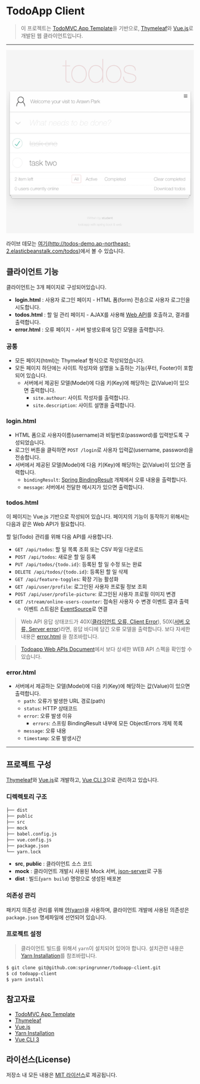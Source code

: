 # TodoApp Client

> 이 프로젝트는 [TodoMVC App Template](https://github.com/tastejs/todomvc-app-template/)을 기반으로, [Thymeleaf](https://www.thymeleaf.org/)와 [Vue.js](https://vuejs.org/)로 개발된 웹 클라이언트입니다.

*****

<p align="center">
  <img width="640px" src=".README/todoapp_client.png">
</p>

라이브 데모는 [여기(http://todos-demo.ap-northeast-2.elasticbeanstalk.com/todos)](http://todos-demo.ap-northeast-2.elasticbeanstalk.com/todos)에서 볼 수 있습니다.

## 클라이언트 기능

클라이언트는 3개 페이지로 구성되어있습니다.

* **login.html** : 사용자 로그인 페이지 - HTML 폼(form) 전송으로 사용자 로그인을 시도합니다.
* **todos.html** : 할 일 관리 페이지 - AJAX를 사용해 [Web API](https://en.wikipedia.org/wiki/Web_API)를 호출하고, 결과를 출력합니다.
* **error.html** : 오류 페이지 - 서버 발생오류에 담긴 모델을 출력합니다.

### 공통
* 모든 페이지(html)는 Thymeleaf 형식으로 작성되었습니다.
* 모든 페이지 하단에는 사이트 작성자와 설명을 노출하는 기능(푸터, Footer)이 포함되어 있습니다.
    - 서버에서 제공된 모델(Model)에 다음 키(Key)에 해당하는 값(Value)이 있으면 출력합니다.
        - `site.authour`: 사이트 작성자를 출력합니다.
        - `site.description`: 사이트 설명을 출력합니다.

### login.html
* HTML 폼으로 사용자이름(username)과 비밀번호(password)를 입력받도록 구성되었습니다.
* 로그인 버튼을 클릭하면 `POST /login`로 사용자 입력값(username, password)을 전송합니다.
* 서버에서 제공된 모델(Model)에 다음 키(Key)에 해당하는 값(Value)이 있으면 출력합니다.
    - `bindingResult`: [Spring BindingResult](https://docs.spring.io/spring-framework/docs/current/javadoc-api/org/springframework/validation/BindingResult.html) 개체에서 오류 내용을 출력합니다.
    - `message`: 서버에서 전달한 메시지가 있으면 출력합니다.

### todos.html
이 페이지는 Vue.js 기반으로 작성되어 있습니다. 페이지의 기능이 동작하기 위해서는 다음과 같은 Web API가 필요합니다.

할 일(Todo) 관리를 위해 다음 API를 사용합니다.

* `GET /api/todos`: 할 일 목록 조회 또는 CSV 파일 다운로드
* `POST /api/todos`: 새로운 할 일 등록
* `PUT /api/todos/{todo.id}`: 등록된 할 일 수정 또는 완료
* `DELETE /api/todos/{todo.id}`: 등록된 할 일 삭제
* `GET /api/feature-toggles`: 확장 기능 활성화
* `GET /api/user/profile`: 로그인된 사용자 프로필 정보 조회
* `POST /api/user/profile-picture`: 로그인된 사용자 프로필 이미지 변경
* `GET /stream/online-users-counter`: 접속된 사용자 수 변경 이벤트 결과 출력
  - 이벤트 스트림은 [EventSource](https://developer.mozilla.org/en-US/docs/Web/API/EventSource)로 연결

> Web API 응답 상태코드가 40X([클라이언트 오류, Client Error](https://developer.mozilla.org/ko/docs/Web/HTTP/Status#%ED%81%B4%EB%9D%BC%EC%9D%B4%EC%96%B8%ED%8A%B8_%EC%97%90%EB%9F%AC_%EC%9D%91%EB%8B%B5)), 50X([서버 오류, Server error](https://developer.mozilla.org/ko/docs/Web/HTTP/Status#%EC%84%9C%EB%B2%84_%EC%97%90%EB%9F%AC_%EC%9D%91%EB%8B%B5))라면, 응답 바디에 담긴 오류 모델을 출력합니다. 보다 자세한 내용은 [error.html](#error.html) 을 참조바랍니다.

> [Todoapp Web APIs Document](https://app.swaggerhub.com/apis-docs/code-rain/todoapp/1.0.0-snapshot)에서 보다 상세한 WEB API 스펙을 확인할 수 있습니다.

### error.html
* 서버에서 제공하는 모델(Model)에 다음 키(Key)에 해당하는 값(Value)이 있으면 출력합니다. 
  - `path`: 오류가 발생한 URL 경로(path)
  - `status`: HTTP 상태코드
  - `error`: 오류 발생 이유
    - `errors`: 스프링 BindingResult 내부에 모든 ObjectErrors 개체 목록
  - `message`: 오류 내용
  - `timestamp`: 오류 발생시간

*****

## 프로젝트 구성

[Thymeleaf](https://www.thymeleaf.org/)와 [Vue.js](https://vuejs.org/)로 개발하고, [Vue CLI 3](https://cli.vuejs.org/)으로 관리하고 있습니다.

### 디렉렉토리 구조

```
├── dist
├── public
├── src
├── mock
├── babel.config.js
├── vue.config.js
├── package.json
└── yarn.lock
```

* **src**, **public** : 클라이언트 소스 코드
* **mock** : 클라이언트 개발시 사용된 Mock 서버, [json-server](https://github.com/typicode/json-server)로 구동
* **dist** : 빌드(`yarn build`) 명령으로 생성된 배포본

### 의존성 관리

패키지 의존성 관리를 위해 [얀(yarn)](https://yarnpkg.com/en/)을 사용하며, 클라이언트 개발에 사용된 의존성은 `package.json` 명세파일에 선언되어 있습니다.

### 프로젝트 설정
> 클라이언트 빌드를 위해서 `yarn`이 설치되어 있어야 합니다. 설치관련 내용은 [Yarn Installation](https://yarnpkg.com/en/docs/install)를 참조바랍니다.

```
$ git clone git@github.com:springrunner/todoapp-client.git
$ cd todoapp-client
$ yarn install
```

## 참고자료     

* [TodoMVC App Template](https://github.com/tastejs/todomvc-app-template/)
* [Thymeleaf](https://www.thymeleaf.org/)
* [Vue.js](https://vuejs.org/)
* [Yarn Installation](https://yarnpkg.com/en/docs/install)
* [Vue CLI 3](https://cli.vuejs.org/)

## 라이선스(License)

저장소 내 모든 내용은 [MIT 라이선스](https://en.wikipedia.org/wiki/MIT_License)로 제공됩니다.
